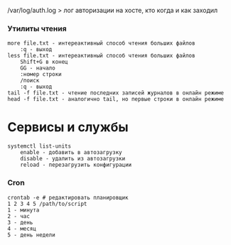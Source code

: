 /var/log/auth.log > лог авторизации на хосте, кто когда и как заходил

### Утилиты чтения
```
more file.txt - интереактивный способ чтения больших файлов
    :q - выход
less file.txt - интереактивный способ чтения больших файлов 
    Shift+G в конец
    GG - начало
    :номер строки
    /поиск
    :q - выход
tail -f file.txt - чтение последних записей журналов в онлайн режиме
head -f file.txt - аналогично tail, но первые строки в онлайн режиме
```

# Сервисы и службы
```
systemctl list-units
    enable - добавить в автозагрузку
    disable - удалить из автозагрузки
    reload - перезагрузить конфигурации
```
### Cron
```
crontab -e # редактировать планировщик
1 2 3 4 5 /path/to/script
1 - минута
2 - час
3 - день
4 - месяц
5 - день недели
```